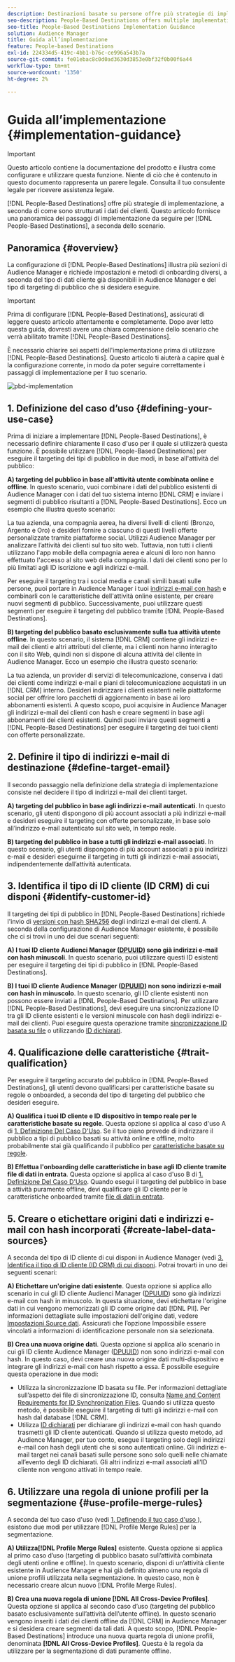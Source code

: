 ```yaml
---
description: Destinazioni basate su persone offre più strategie di implementazione, a seconda di come sono strutturati i dati dei clienti. Questo articolo fornisce una panoramica dei passaggi di implementazione da seguire per le Destinazioni basate su persone, a seconda dello scenario.
seo-description: People-Based Destinations offers multiple implementation strategies, depending on how your customer data is structured. This article provides an overview of the implementation steps that you need to follow for People-Based Destinations, depending on your scenario.
seo-title: People-Based Destinations Implementation Guidance
solution: Audience Manager
title: Guida all’implementazione
feature: People-based Destinations
exl-id: 224334d5-419c-4bb1-b76c-ce996a543b7a
source-git-commit: fe01ebac8c0d0ad3630d3853e0bf32f0b00f6a44
workflow-type: tm+mt
source-wordcount: '1350'
ht-degree: 2%

---
```


# Guida all’implementazione {#implementation-guidance}

>[!IMPORTANT]
>Questo articolo contiene la documentazione del prodotto e illustra come configurare e utilizzare questa funzione. Niente di ciò che è contenuto in questo documento rappresenta un parere legale. Consulta il tuo consulente legale per ricevere assistenza legale.

[!DNL People-Based Destinations] offre più strategie di implementazione, a seconda di come sono strutturati i dati dei clienti. Questo articolo fornisce una panoramica dei passaggi di implementazione da seguire per [!DNL People-Based Destinations], a seconda dello scenario.

## Panoramica {#overview}

La configurazione di [!DNL People-Based Destinations] illustra più sezioni di Audience Manager e richiede impostazioni e metodi di onboarding diversi, a seconda del tipo di dati cliente già disponibili in Audience Manager e del tipo di targeting di pubblico che si desidera eseguire.

>[!IMPORTANT]
> Prima di configurare [!DNL People-Based Destinations], assicurati di leggere questo articolo attentamente e completamente. Dopo aver letto questa guida, dovresti avere una chiara comprensione dello scenario che verrà abilitato tramite [!DNL People-Based Destinations].

È necessario chiarire sei aspetti dell&#39;implementazione prima di utilizzare [!DNL People-Based Destinations]. Questo articolo ti aiuterà a capire qual è la configurazione corrente, in modo da poter seguire correttamente i passaggi di implementazione per il tuo scenario.

![pbd-implementation](assets/pbd-implementation.png)

## 1. Definizione del caso d’uso {#defining-your-use-case}

Prima di iniziare a implementare [!DNL People-Based Destinations], è necessario definire chiaramente il caso d&#39;uso per il quale si utilizzerà questa funzione. È possibile utilizzare [!DNL People-Based Destinations] per eseguire il targeting dei tipi di pubblico in due modi, in base all&#39;attività del pubblico:

**A) targeting del pubblico in base all&#39;attività utente combinata online e offline**. In questo scenario, vuoi combinare i dati del pubblico esistenti di Audience Manager con i dati del tuo sistema interno [!DNL CRM] e inviare i segmenti di pubblico risultanti a [!DNL People-Based Destinations]. Ecco un esempio che illustra questo scenario:

La tua azienda, una compagnia aerea, ha diversi livelli di clienti (Bronzo, Argento e Oro) e desideri fornire a ciascuno di questi livelli offerte personalizzate tramite piattaforme social. Utilizzi Audience Manager per analizzare l’attività dei clienti sul tuo sito web. Tuttavia, non tutti i clienti utilizzano l&#39;app mobile della compagnia aerea e alcuni di loro non hanno effettuato l&#39;accesso al sito web della compagnia. I dati dei clienti sono per lo più limitati agli ID iscrizione e agli indirizzi e-mail.

Per eseguire il targeting tra i social media e canali simili basati sulle persone, puoi portare in Audience Manager i tuoi [indirizzi e-mail con hash](people-based-destinations-prerequisites.md) e combinarli con le caratteristiche dell&#39;attività online esistente, per creare nuovi segmenti di pubblico. Successivamente, puoi utilizzare questi segmenti per eseguire il targeting del pubblico tramite [!DNL People-Based Destinations].

**B) targeting del pubblico basato esclusivamente sulla tua attività utente offline**. In questo scenario, il sistema [!DNL CRM] contiene gli indirizzi e-mail dei clienti e altri attributi del cliente, ma i clienti non hanno interagito con il sito Web, quindi non si dispone di alcuna attività del cliente in Audience Manager. Ecco un esempio che illustra questo scenario:

La tua azienda, un provider di servizi di telecomunicazione, conserva i dati dei clienti come indirizzi e-mail e piani di telecomunicazione acquistati in un [!DNL CRM] interno. Desideri indirizzare i clienti esistenti nelle piattaforme social per offrire loro pacchetti di aggiornamento in base ai loro abbonamenti esistenti. A questo scopo, puoi acquisire in Audience Manager gli indirizzi e-mail dei clienti con hash e creare segmenti in base agli abbonamenti dei clienti esistenti. Quindi puoi inviare questi segmenti a [!DNL People-Based Destinations] per eseguire il targeting dei tuoi clienti con offerte personalizzate.

## 2. Definire il tipo di indirizzi e-mail di destinazione {#define-target-email}

Il secondo passaggio nella definizione della strategia di implementazione consiste nel decidere il tipo di indirizzi e-mail dei clienti target.

**A) targeting del pubblico in base agli indirizzi e-mail autenticati**. In questo scenario, gli utenti dispongono di più account associati a più indirizzi e-mail e desideri eseguire il targeting con offerte personalizzate, in base solo all’indirizzo e-mail autenticato sul sito web, in tempo reale.

**B) targeting del pubblico in base a tutti gli indirizzi e-mail associati**. In questo scenario, gli utenti dispongono di più account associati a più indirizzi e-mail e desideri eseguirne il targeting in tutti gli indirizzi e-mail associati, indipendentemente dall’attività autenticata.

## 3. Identifica il tipo di ID cliente (ID CRM) di cui disponi {#identify-customer-id}

Il targeting dei tipi di pubblico in [!DNL People-Based Destinations] richiede l&#39;invio di [versioni con hash SHA256](people-based-destinations-prerequisites.md) degli indirizzi e-mail dei clienti. A seconda della configurazione di Audience Manager esistente, è possibile che ci si trovi in uno dei due scenari seguenti:

**A) I tuoi ID cliente Audienci Manager ([DPUUID](../../reference/ids-in-aam.md)) sono già indirizzi e-mail con hash minuscoli**. In questo scenario, puoi utilizzare questi ID esistenti per eseguire il targeting dei tipi di pubblico in [!DNL People-Based Destinations].

**B) I tuoi ID cliente Audience Manager ([DPUUID](../../reference/ids-in-aam.md)) non sono indirizzi e-mail con hash in minuscolo**. In questo scenario, gli ID cliente esistenti non possono essere inviati a [!DNL People-Based Destinations]. Per utilizzare [!DNL People-Based Destinations], devi eseguire una sincronizzazione ID tra gli ID cliente esistenti e le versioni minuscole con hash degli indirizzi e-mail dei clienti. Puoi eseguire questa operazione tramite [sincronizzazione ID basata su file](../../integration/sending-audience-data/batch-data-transfer-explained/id-sync-file-based.md) o utilizzando [ID dichiarati](../declared-ids.md).

## 4. Qualificazione delle caratteristiche {#trait-qualification}

Per eseguire il targeting accurato del pubblico in [!DNL People-Based Destinations], gli utenti devono qualificarsi per caratteristiche basate su regole o onboarded, a seconda del tipo di targeting del pubblico che desideri eseguire.

**A) Qualifica i tuoi ID cliente e ID dispositivo in tempo reale per le caratteristiche basate su regole**. Questa opzione si applica al caso d&#39;uso A di [1. Definizione Del Caso D&#39;Uso](people-based-destinations-workflow.md#defining-your-use-case). Se il tuo piano prevede di indirizzare il pubblico a tipi di pubblico basati su attività online e offline, molto probabilmente stai già qualificando il pubblico per [caratteristiche basate su regole](../traits/trait-and-segment-qualification-reference.md).

**B) Effettua l&#39;onboarding delle caratteristiche in base agli ID cliente tramite file di dati in entrata**. Questa opzione si applica al caso d&#39;uso B di [1. Definizione Del Caso D&#39;Uso](people-based-destinations-workflow.md#defining-your-use-case). Quando esegui il targeting del pubblico in base a attività puramente offline, devi qualificare gli ID cliente per le caratteristiche onboarded tramite [file di dati in entrata](../../integration/sending-audience-data/batch-data-transfer-explained/inbound-file-contents.md).

## 5. Creare o etichettare origini dati e indirizzi e-mail con hash incorporati {#create-label-data-sources}

A seconda del tipo di ID cliente di cui disponi in Audience Manager (vedi [3. Identifica il tipo di ID cliente (ID CRM) di cui disponi](people-based-destinations-workflow.md#identify-customer-id). Potrai trovarti in uno dei seguenti scenari:

**A) Etichettare un&#39;origine dati esistente**. Questa opzione si applica allo scenario in cui gli ID cliente Audienci Manager ([DPUUID](../../reference/ids-in-aam.md)) sono già indirizzi e-mail con hash in minuscolo. In questa situazione, devi etichettare l&#39;origine dati in cui vengono memorizzati gli ID come origine dati [!DNL PII]. Per informazioni dettagliate sulle impostazioni dell&#39;origine dati, vedere [Impostazioni Source dati](../datasources-list-and-settings.md). Assicurati che l’opzione Impossibile essere vincolati a informazioni di identificazione personale non sia selezionata.

**B) Crea una nuova origine dati**. Questa opzione si applica allo scenario in cui gli ID cliente Audience Manager ([DPUUID](../../reference/ids-in-aam.md)) non sono indirizzi e-mail con hash. In questo caso, devi creare una nuova origine dati multi-dispositivo e integrare gli indirizzi e-mail con hash rispetto a essa. È possibile eseguire questa operazione in due modi:

* Utilizza la sincronizzazione ID basata su file. Per informazioni dettagliate sull’aspetto dei file di sincronizzazione ID, consulta [Name and Content Requirements for ID Synchronization Files](../../integration/sending-audience-data/batch-data-transfer-explained/id-sync-file-based.md). Quando si utilizza questo metodo, è possibile eseguire il targeting di tutti gli indirizzi e-mail con hash dal database [!DNL CRM].
* Utilizza [ID dichiarati](../declared-ids.md) per dichiarare gli indirizzi e-mail con hash quando trasmetti gli ID cliente autenticati. Quando si utilizza questo metodo, ad Audience Manager, per tuo conto, esegue il targeting solo degli indirizzi e-mail con hash degli utenti che si sono autenticati online. Gli indirizzi e-mail target nei canali basati sulle persone sono solo quelli nelle chiamate all’evento degli ID dichiarati. Gli altri indirizzi e-mail associati all’ID cliente non vengono attivati in tempo reale.

## 6. Utilizzare una regola di unione profili per la segmentazione {#use-profile-merge-rules}

A seconda del tuo caso d&#39;uso (vedi [1. Definendo il tuo caso d&#39;uso ](people-based-destinations-workflow.md#defining-your-use-case)), esistono due modi per utilizzare [!DNL Profile Merge Rules] per la segmentazione.

**A) Utilizza[!DNL Profile Merge Rules]** esistente. Questa opzione si applica al primo caso d’uso (targeting di pubblico basato sull’attività combinata degli utenti online e offline). In questo scenario, disponi di un’attività cliente esistente in Audience Manager e hai già definito almeno una regola di unione profili utilizzata nella segmentazione. In questo caso, non è necessario creare alcun nuovo [!DNL Profile Merge Rules].

**B) Crea una nuova regola di unione [!DNL All Cross-Device Profiles]**. Questa opzione si applica al secondo caso d’uso (targeting del pubblico basato esclusivamente sull’attività dell’utente offline). In questo scenario vengono inseriti i dati dei clienti offline da [!DNL CRM] in Audience Manager e si desidera creare segmenti da tali dati. A questo scopo, [!DNL People-Based Destinations] introduce una nuova quarta regola di unione profili, denominata **[!DNL All Cross-Device Profiles]**. Questa è la regola da utilizzare per la segmentazione di dati puramente offline.

